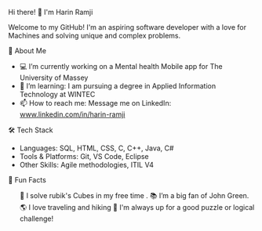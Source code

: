 Hi there! 👋 I'm Harin Ramji

Welcome to my GitHub! I'm an aspiring software developer with a love for Machines and solving unique and complex problems.

🚀 About Me
      <ul>
            <li>💻 I’m currently working on a Mental health Mobile app for The University of Massey</li>
            <li> 🌱 I’m learning: I am pursuing a degree in Applied Information Technology at WINTEC</li>
            <li>📫 How to reach me: Message me on LinkedIn: www.linkedin.com/in/harin-ramji</li>
      </ul>
🛠 Tech Stack
      <ul>
            <li>Languages: SQL, HTML, CSS, C, C++, Java, C#</li>
            <li>Tools & Platforms: Git, VS Code, Eclipse</li>
            <li>Other Skills:  Agile methodologies, ITIL V4</li>
      </ul>
💬 Fun Facts
      <ul>
    🎸 I solve rubik's Cubes in my free time .
    📚 I’m a big fan of John Green.
    🌎 I love traveling and hiking
    🧩 I'm always up for a good puzzle or logical challenge!
      </ul>


